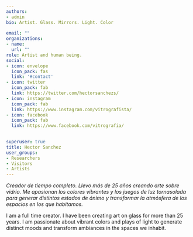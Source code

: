 ```yaml
---
authors:
- admin
bio: Artist. Glass. Mirrors. Light. Color
  
email: ""
organizations:
- name: 
  url: ""
role: Artist and human being.
social:
- icon: envelope
  icon_pack: fas
  link: '#contact'
- icon: twitter
  icon_pack: fab
  link: https://twitter.com/hectorsanchezs/
- icon: instagram
  icon_pack: fab
  link: https://www.instagram.com/vitrografista/
- icon: facebook
  icon_pack: fab
  link: https://www.facebook.com/vitrografia/
  

superuser: true
title: Hector Sanchez
user_groups:
- Researchers
- Visitors
- Artists
---
```


_Creador de tiempo completo._
_Llevo más de 25 años creando arte sobre vidrio._
_Me apasionan los colores vibrantes y los juegos de luz tornasolada para generar distintos estados de ánimo y transformar la atmósfera de los espacios en los que habitamos._

I am a full time creator.
I have been creating art on glass for more than 25 years. 
I am passionate about vibrant colors and plays of light to generate distinct moods and transform ambiances in the spaces we inhabit.

